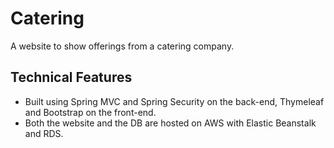 # Catering

A website to show offerings from a catering company.

## Technical Features
* Built using Spring MVC and Spring Security on the back-end, Thymeleaf and Bootstrap on the front-end.  
* Both the website and the DB are hosted on AWS with Elastic Beanstalk and RDS.
